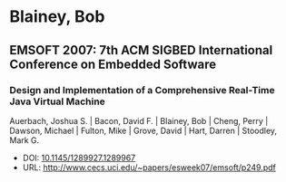 # Blainey, Bob

## EMSOFT 2007: 7th ACM SIGBED International Conference on Embedded Software

### Design and Implementation of a Comprehensive Real-Time Java Virtual Machine
Auerbach, Joshua S. | Bacon, David F. | Blainey, Bob | Cheng, Perry | Dawson, Michael | Fulton, Mike | Grove, David | Hart, Darren | Stoodley, Mark G.
* DOI: [10.1145/1289927.1289967](https://doi.org/10.1145/1289927.1289967)
* URL: <http://www.cecs.uci.edu/~papers/esweek07/emsoft/p249.pdf>

